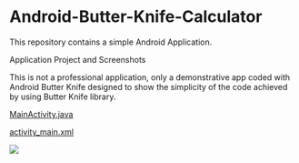 # Android-Butter-Knife-Calculator


This repository contains a simple Android Application.

Application Project and Screenshots 




This is not a professional application, only a demonstrative app coded with Android Butter Knife designed to show the simplicity of the code achieved by using Butter Knife library.  
 
[MainActivity.java](https://github.com/valdio/Android-Butter-Knife-Calculator/blob/master/ButterKnifeCalculator/app/src/main/java/com/valdio/valdioveliu/butterknifecalculator/MainActivity.java)

[activity_main.xml](https://github.com/valdio/Android-Butter-Knife-Calculator/blob/master/ButterKnifeCalculator/app/src/main/res/layout/activity_main.xml)

![](https://github.com/valdio/Android-Butter-Knife-Calculator/blob/master/Screenshots/App%20design.png)

